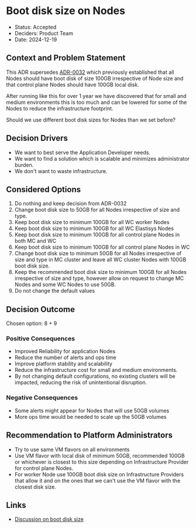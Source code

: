 # Boot disk size on Nodes

- Status: Accepted
- Deciders: Product Team
- Date: 2024-12-19

## Context and Problem Statement

This ADR supersedes [ADR-0032](0032-boot-disk-size.md) which previously established that all Nodes should have boot disk of size 100GB irrespective of Node size and that control plane Nodes should have 100GB local disk.

After running like this for over 1 year we have discovered that for small and medium environments this is too much and can be lowered for some of the Nodes to reduce the infrastructure footprint.

Should we use different boot disk sizes for Nodes than we set before?

## Decision Drivers

- We want to best serve the Application Developer needs.
- We want to find a solution which is scalable and minimizes administrator burden.
- We don't want to waste infrastructure.

## Considered Options

1. Do nothing and keep decision from ADR-0032
1. Change boot disk size to 50GB for all Nodes irrespective of size and type.
1. Keep boot disk size to minimum 100GB for all WC worker Nodes
1. Keep boot disk size to minimum 100GB for all WC Elastisys Nodes
1. Keep boot disk size to minimum 100GB for all control plane Nodes in both MC and WC
1. Keep boot disk size to minimum 100GB for all control plane Nodes in WC
1. Change boot disk size to minimum 50GB for all Nodes irrespective of size and type in MC cluster and leave all WC cluster Nodes with 100GB boot disk size.
1. Keep the recommended boot disk size to minimum 100GB for all Nodes irrespective of size and type, however allow on request to change MC Nodes and some WC Nodes to use 50GB.
1. Do not change the default values

## Decision Outcome

Chosen option: 8 + 9

### Positive Consequences

- Improved Reliability for application Nodes
- Reduce the number of alerts and ops time
- Improve platform stability and scalability
- Reduce the infrastructure cost for small and medium environments.
- By not changing default configurations, no existing clusters will be impacted, reducing the risk of unintentional disruption.

### Negative Consequences

- Some alerts might appear for Nodes that will use 50GB volumes
- More ops time would be needed to scale up the 50GB volumes

## Recommendation to Platform Administrators

- Try to use same VM flavors on all environments
- Use VM flavor with local disk of minimum 50GB, recommended 100GB or whichever is closest to this size depending on Infrastructure Provider for control plane Nodes.
- For worker Node use 100GB boot disk size on Infrastructure Providers that allow it and on the ones that we can't use the VM flavor with the closest disk size.

## Links

- [Discussion on boot disk size](https://serverfault.com/questions/977871/recommended-disk-size-for-gke-nodes)
